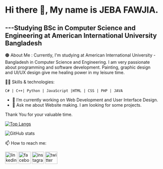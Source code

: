 # Hi there 👋, My name is JEBA FAWJIA.
## ---Studying BSc in Computer Science and Engineering at American International University Bangladesh

🟠 About Me :
Currently, I'm studying at American International University -Bangladesh in Computer Science and Engineering. I am very passionate about programming and software development.
Painting, graphic design and UI/UX design give me healing power in my leisure time.

👩‍💻 Skills & technologies:  
 
    C# | C++| Python | JavaScript |HTML | CSS | PHP | JAVA

- 🔭 I’m currently working on Web Development and User Interface Design. 
- 💬 Ask me about Website making. I am looking for some projects. 

Thank You for your valuable time.


[![Top Langs](https://github-readme-stats.vercel.app/api/top-langs/?username=jeba-tech)](https://github.com/anuraghazra/github-readme-stats)

![GitHub stats](https://github-readme-stats.vercel.app/api?username=jeba-tech&show_icons=true&theme=radical)  


📫 How to reach me:

[<img src='https://cdn.jsdelivr.net/npm/simple-icons@3.0.1/icons/linkedin.svg' alt='linkedin' height='40'>](https://www.linkedin.com/in/jeba-fawjia-050/)  [<img src='https://cdn.jsdelivr.net/npm/simple-icons@3.0.1/icons/facebook.svg' alt='facebook' height='40'>](https://www.facebook.com/jeba.fawjia.9)  [<img src='https://cdn.jsdelivr.net/npm/simple-icons@3.0.1/icons/instagram.svg' alt='instagram' height='40'>](https://www.instagram.com/jeba_fawjia/)  [<img src='https://cdn.jsdelivr.net/npm/simple-icons@3.0.1/icons/twitter.svg' alt='twitter' height='40'>](https://twitter.com/JFawjia)  

